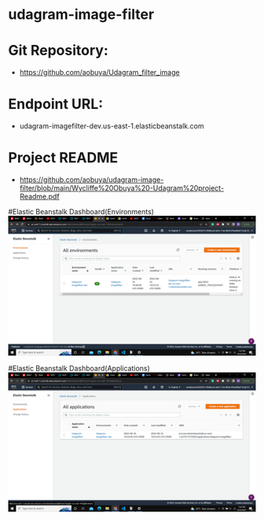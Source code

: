 # udagram-image-filter

# Git Repository:
- https://github.com/aobuya/Udagram_filter_image
 
# Endpoint URL: 
- udagram-imagefilter-dev.us-east-1.elasticbeanstalk.com
# Project README
- https://github.com/aobuya/udagram-image-filter/blob/main/Wycliffe%20Obuya%20-Udagram%20project-Readme.pdf

#Elastic Beanstalk Dashboard(Environments)
![alt text](https://github.com/aobuya/udagram-image-filter/blob/main/Elasticbeanstalk%20%20dashboard.png)

#Elastic Beanstalk Dashboard(Applications)
![alt text](https://github.com/aobuya/udagram-image-filter/blob/main/Applications%20Dashboard.png)



